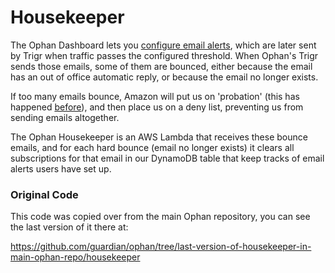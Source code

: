 # Housekeeper

The Ophan Dashboard lets you [configure email alerts](https://dashboard.ophan.co.uk/alerts),
which are later sent by Trigr when traffic passes the configured threshold.
When Ophan's Trigr sends those emails, some of them are bounced, either because the email has
an out of office automatic reply, or because the email no longer exists.

If too many emails bounce, Amazon will put us on 'probation' (this has happened
[before](https://github.com/guardian/ophan/issues/2765)), and then place us on a deny list, 
preventing us from sending emails altogether.

The Ophan Housekeeper is an AWS Lambda that receives these bounce emails, and for each 
hard bounce (email no longer exists) it clears all subscriptions for that email
in our DynamoDB table that keep tracks of email alerts users have set up.

### Original Code

This code was copied over from the main Ophan repository, you can see the last version of it
there at:

https://github.com/guardian/ophan/tree/last-version-of-housekeeper-in-main-ophan-repo/housekeeper

